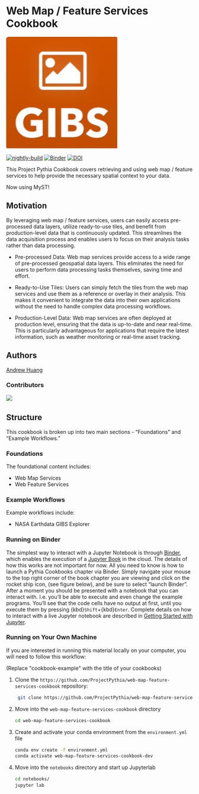 # Web Map / Feature Services Cookbook

<img src="thumbnail.png" alt="thumbnail" width="300"/>

[![nightly-build](https://github.com/ProjectPythia/web-map-feature-services-cookbook/actions/workflows/nightly-build.yaml/badge.svg)](https://github.com/ProjectPythia/web-map-feature-services-cookbook/actions/workflows/nightly-build.yaml)
[![Binder](https://binder.projectpythia.org/badge_logo.svg)](https://binder.projectpythia.org/v2/gh/ProjectPythia/cookbook-template/main?labpath=notebooks)
[![DOI](https://zenodo.org/badge/653301659.svg)](https://zenodo.org/badge/latestdoi/653301659)

This Project Pythia Cookbook covers retrieving and using web map / feature services to help provide the necessary spatial context to your data.

Now using MyST!

## Motivation

By leveraging web map / feature services, users can easily access pre-processed data layers, utilize ready-to-use tiles, and benefit from production-level data that is continuously updated. This streamlines the data acquisition process and enables users to focus on their analysis tasks rather than data processing.

- Pre-processed Data: Web map services provide access to a wide range of pre-processed geospatial data layers. This eliminates the need for users to perform data processing tasks themselves, saving time and effort.

- Ready-to-Use Tiles: Users can simply fetch the tiles from the web map services and use them as a reference or overlay in their analysis. This makes it convenient to integrate the data into their own applications without the need to handle complex data processing workflows.

- Production-Level Data: Web map services are often deployed at production level, ensuring that the data is up-to-date and near real-time. This is particularly advantageous for applications that require the latest information, such as weather monitoring or real-time asset tracking.

## Authors

[Andrew Huang](https://github.com/ahuang11)

### Contributors

<a href="https://github.com/ProjectPythia/web-map-feature-services-cookbook/graphs/contributors">
  <img src="https://contrib.rocks/image?repo=ProjectPythia/web-map-feature-services-cookbook" />
</a>

## Structure

This cookbook is broken up into two main sections - “Foundations” and “Example Workflows.”

### Foundations

The foundational content includes:

- Web Map Services
- Web Feature Services

### Example Workflows

Example workflows include:

- NASA Earthdata GIBS Explorer

### Running on Binder

The simplest way to interact with a Jupyter Notebook is through
[Binder](https://binder.projectpythia.org/), which enables the execution of a
[Jupyter Book](https://jupyterbook.org) in the cloud. The details of how this works are not
important for now. All you need to know is how to launch a Pythia
Cookbooks chapter via Binder. Simply navigate your mouse to
the top right corner of the book chapter you are viewing and click
on the rocket ship icon, (see figure below), and be sure to select
“launch Binder”. After a moment you should be presented with a
notebook that you can interact with. I.e. you’ll be able to execute
and even change the example programs. You’ll see that the code cells
have no output at first, until you execute them by pressing
{kbd}`Shift`\+{kbd}`Enter`. Complete details on how to interact with
a live Jupyter notebook are described in [Getting Started with
Jupyter](https://foundations.projectpythia.org/foundations/getting-started-jupyter.html).

### Running on Your Own Machine

If you are interested in running this material locally on your computer, you will need to follow this workflow:

(Replace "cookbook-example" with the title of your cookbooks)

1. Clone the `https://github.com/ProjectPythia/web-map-feature-services-cookbook` repository:

   ```bash
    git clone https://github.com/ProjectPythia/web-map-feature-services-cookbook.git
   ```

1. Move into the `web-map-feature-services-cookbook` directory
   ```bash
   cd web-map-feature-services-cookbook
   ```
1. Create and activate your conda environment from the `environment.yml` file
   ```bash
   conda env create -f environment.yml
   conda activate web-map-feature-services-cookbook-dev
   ```
1. Move into the `notebooks` directory and start up Jupyterlab
   ```bash
   cd notebooks/
   jupyter lab
   ```
